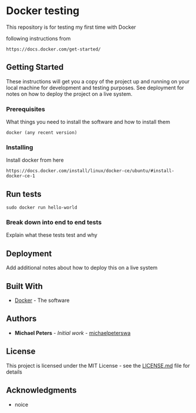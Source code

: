# Docker testing

This repository is for testing my first time with Docker

following instructions from
```
https://docs.docker.com/get-started/
```

## Getting Started

These instructions will get you a copy of the project up and running on your local machine for development and testing purposes. See deployment for notes on how to deploy the project on a live system.

### Prerequisites

What things you need to install the software and how to install them

```
docker (any recent version)
```

### Installing

Install docker from here

```
https://docs.docker.com/install/linux/docker-ce/ubuntu/#install-docker-ce-1
```


## Run tests

```
sudo docker run hello-world
```

### Break down into end to end tests

Explain what these tests test and why

## Deployment

Add additional notes about how to deploy this on a live system

## Built With

* [Docker](https://www.docker.com/) - The software

## Authors

* **Michael Peters** - *Initial work* - [michaelpeterswa](https://github.com/michaelpeterswa)

## License

This project is licensed under the MIT License - see the [LICENSE.md](LICENSE.md) file for details

## Acknowledgments

* noice
